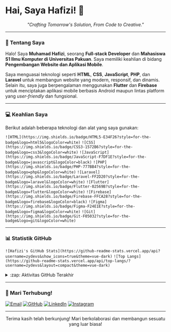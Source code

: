 # Hai, Saya Hafizi! 👋

<p align="center">
  <em>
    "Crafting Tomorrow's Solution, From Code to Creative."
  </em>
</p>

---

### 🌟 Tentang Saya

Halo! Saya **Muhamad Hafizi**, seorang **Full-stack Developer** dan **Mahasiswa S1 Ilmu Komputer di Universitas Pakuan**. Saya memiliki keahlian di bidang **Pengembangan Website dan Aplikasi Mobile**.

Saya menguasai teknologi seperti **HTML**, **CSS**, **JavaScript**, **PHP**, dan **Laravel** untuk membangun website yang modern, responsif, dan dinamis. Selain itu, saya juga berpengalaman menggunakan **Flutter** dan **Firebase** untuk menciptakan aplikasi mobile berbasis Android maupun lintas platform yang *user-friendly* dan fungsional.

---

### 💻 Keahlian Saya

Berikut adalah beberapa teknologi dan alat yang saya gunakan:

`![HTML](https://img.shields.io/badge/HTML5-E34F26?style=for-the-badge&logo=html5&logoColor=white)`
`![CSS](https://img.shields.io/badge/CSS3-1572B6?style=for-the-badge&logo=css3&logoColor=white)`
`![JavaScript](https://img.shields.io/badge/JavaScript-F7DF1E?style=for-the-badge&logo=javascript&logoColor=black)`
`![PHP](https://img.shields.io/badge/PHP-777BB4?style=for-the-badge&logo=php&logoColor=white)`
`![Laravel](https://img.shields.io/badge/Laravel-FF2D20?style=for-the-badge&logo=laravel&logoColor=white)`
`![Flutter](https://img.shields.io/badge/Flutter-02569B?style=for-the-badge&logo=flutter&logoColor=white)`
`![Firebase](https://img.shields.io/badge/Firebase-FFCA28?style=for-the-badge&logo=firebase&logoColor=black)`
`![Figma](https://img.shields.io/badge/Figma-F24E1E?style=for-the-badge&logo=figma&logoColor=white)`
`![Git](https://img.shields.io/badge/Git-F05032?style=for-the-badge&logo=git&logoColor=white)`

---

### 📊 Statistik GitHub

`![Hafizi's GitHub Stats](https://github-readme-stats.vercel.app/api?username=zydevs&show_icons=true&theme=vue-dark)`
`![Top Langs](https://github-readme-stats.vercel.app/api/top-langs/?username=zydevs&layout=compact&theme=vue-dark)`

<details>
  <summary>:zap: Aktivitas GitHub Terakhir</summary>
  
  `![activity](https://github-readme-activity-graph.vercel.app/graph?username=zydevs&bg_color=282828&color=AF6BCE&line=AF6BCE&point=AF6BCE&area=true&hide_border=true)`
</details>

---

### 🤝 Mari Terhubung!

[![Email](https://img.shields.io/badge/Email-D14836?style=for-the-badge&logo=gmail&logoColor=white)](mailto:muhamad.hafizi372@gmail.com)
[![GitHub](https://img.shields.io/badge/GitHub-100000?style=for-the-badge&logo=github&logoColor=white)](https://github.com/zydevs)
[![LinkedIn](https://img.shields.io/badge/LinkedIn-0077B5?style=for-the-badge&logo=linkedin&logoColor=white)](https://linkedin.com/in/muhamadhafizi)
[![Instagram](https://img.shields.io/badge/Instagram-E4405F?style=for-the-badge&logo=instagram&logoColor=white)](https://instagram.com/mhfzyyy)

---

<p align="center">Terima kasih telah berkunjung! Mari berkolaborasi dan membangun sesuatu yang luar biasa!</p>
